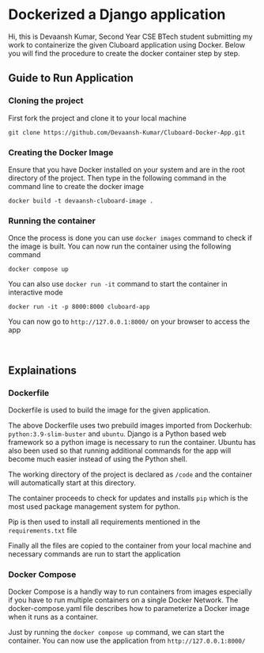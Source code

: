 # Dockerized a Django application

Hi, this is Devaansh Kumar, Second Year CSE BTech student submitting my work to containerize the given Cluboard application using Docker. Below you will find the procedure to create the docker container step by step.

<h2> Guide to Run Application </h2>

<h3> Cloning the project </h3>

First fork the project and clone it to your local machine
```shell
git clone https://github.com/Devaansh-Kumar/Cluboard-Docker-App.git
```

<h3> Creating the Docker Image</h3>

Ensure that you have Docker installed on your system and are in the root directory of the project.
Then type in the following command in the command line to create the docker image

```shell
docker build -t devaansh-cluboard-image .
```

<h3> Running the container </h3>

Once the process is done you can use `docker images` command to check if the image is built.
You can now run the container using the following command
```shell
docker compose up

```

You can also use `docker run -it` command to start the container in interactive mode
```shell
docker run -it -p 8000:8000 cluboard-app
```

You can now go to `http://127.0.0.1:8000/` on your browser to access the app

<br>

<h2> Explainations </h2>

<h3> Dockerfile </h3>
Dockerfile is used to build the image for the given application.

The above Dockerfile uses two prebuild images imported from Dockerhub: `python:3.9-slim-buster` and `ubuntu`.
Django is a Python based web framework so a python image is necessary to run the container.
Ubuntu has also been used so that running additional commands for the app will become much easier instead of using the Python shell.

The working directory of the project is declared as `/code` and the container will automatically start at this directory.

The container proceeds to check for updates and installs `pip` which is the most used package management system for python.

Pip is then used to install all requirements mentioned in the `requirements.txt` file

Finally all the files are copied to the container from your local machine and necessary commands are run to start the application

<h3> Docker Compose</h3>

Docker Compose is a handly way to run containers from images especially if you have to run multiple containers on a single Docker Network. The docker-compose.yaml file describes how to parameterize a Docker image when it runs as a container.

Just by running the `docker compose up` command, we can start the container. You can now use the application from `http://127.0.0.1:8000/`